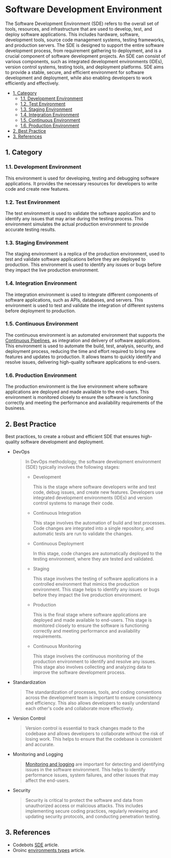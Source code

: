 # Software Development Environment

The Software Development Environment (SDE) refers to the overall set of tools, resources, and infrastructure that are used to develop, test, and deploy software applications. This includes hardware, software, development tools, source code management systems, testing frameworks, and production servers. The SDE is designed to support the entire software development process, from requirement gathering to deployment, and is a crucial component of software development projects. An SDE can consist of various components, such as integrated development environments (IDEs), version control systems, testing tools, and deployment platforms. SDE aims to provide a stable, secure, and efficient environment for software development and deployment, while also enabling developers to work efficiently and effectively.

- [1. Category](#1-category)
  - [1.1. Development Environment](#11-development-environment)
  - [1.2. Test Environment](#12-test-environment)
  - [1.3. Staging Environment](#13-staging-environment)
  - [1.4. Integration Environment](#14-integration-environment)
  - [1.5. Continuous Environment](#15-continuous-environment)
  - [1.6. Production Environment](#16-production-environment)
- [2. Best Practice](#2-best-practice)
- [3. References](#3-references)

## 1. Category

### 1.1. Development Environment

This environment is used for developing, testing and debugging software applications. It provides the necessary resources for developers to write code and create new features.

### 1.2. Test Environment

The test environment is used to validate the software application and to identify any issues that may arise during the testing process. This environment simulates the actual production environment to provide accurate testing results.

### 1.3. Staging Environment

The staging environment is a replica of the production environment, used to test and validate software applications before they are deployed to production. This environment is used to identify any issues or bugs before they impact the live production environment.

### 1.4. Integration Environment

The integration environment is used to integrate different components of software applications, such as APIs, databases, and servers. This environment is used to test and validate the integration of different systems before deployment to production.

### 1.5. Continuous Environment

The continuous environment is an automated environment that supports the [Continuous Pipelines](../about/continuous-pipelines.md), as integration and delivery of software applications. This environment is used to automate the build, test, analysis, security, and deployment process, reducing the time and effort required to bring new features and updates to production. It allows teams to quickly identify and resolve issues, delivering high-quality software applications to end-users.

### 1.6. Production Environment

The production environment is the live environment where software applications are deployed and made available to the end-users. This environment is monitored closely to ensure the software is functioning correctly and meeting the performance and availability requirements of the business.

## 2. Best Practice

Best practices, to create a robust and efficient SDE that ensures high-quality software development and deployment.

- DevOps
  > In DevOps methodology, the software development environment (SDE) typically involves the following stages:
  >
  > - Development
  >
  >   This is the stage where software developers write and test code, debug issues, and create new features. Developers use integrated development environments (IDEs) and version control systems to manage their code.
  >
  > - Continuous Integration
  >
  >   This stage involves the automation of build and test processes. Code changes are integrated into a single repository, and automatic tests are run to validate the changes.
  >
  > - Continuous Deployment
  >
  >   In this stage, code changes are automatically deployed to the testing environment, where they are tested and validated.
  >
  > - Staging
  >
  >   This stage involves the testing of software applications in a controlled environment that mimics the production environment. This stage helps to identify any issues or bugs before they impact the live production environment.
  >
  > - Production
  >
  >   This is the final stage where software applications are deployed and made available to end-users. This stage is monitored closely to ensure the software is functioning correctly and meeting performance and availability requirements.
  >
  > - Continuous Monitoring
  >
  >   This stage involves the continuous monitoring of the production environment to identify and resolve any issues. This stage also involves collecting and analyzing data to improve the software development process.

- Standardization
  > The standardization of processes, tools, and coding conventions across the development team is important to ensure consistency and efficiency. This also allows developers to easily understand each other's code and collaborate more effectively.

- Version Control
  > Version control is essential to track changes made to the codebase and allows developers to collaborate without the risk of losing work. This helps to ensure that the codebase is consistent and accurate.

- Monitoring and Logging
  > [Monitoring and logging](../about/monitoring-and-logging.md) are important for detecting and identifying issues in the software environment. This helps to identify performance issues, system failures, and other issues that may affect the end-users.

- Security
  > Security is critical to protect the software and data from unauthorized access or malicious attacks. This includes implementing secure coding practices, regularly reviewing and updating security protocols, and conducting penetration testing.

## 3. References

- Codebots [SDE](https://codebots.com/app-development/what-are-environments-in-software-development-a-guide-to-the-development-beta-and-production-environments) article.
- Oroinc [environments types](https://doc.oroinc.com/cloud/environments/) article.
